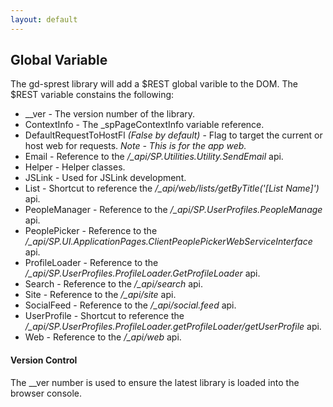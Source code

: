 ```yaml
---
layout: default
---
```

## Global Variable
The gd-sprest library will add a $REST global varible to the DOM. The $REST variable constains the following:

- __ver - The version number of the library.
- ContextInfo - The _spPageContextInfo variable reference.
- DefaultRequestToHostFl _(False by default)_ - Flag to target the current or host web for requests.
_Note - This is for the app web._
- Email - Reference to the _/\_api/SP.Utilities.Utility.SendEmail_ api.
- Helper - Helper classes.
- JSLink - Used for JSLink development.
- List - Shortcut to reference the _/\_api/web/lists/getByTitle('[List Name]')_ api.
- PeopleManager - Reference to the _/\_api/SP.UserProfiles.PeopleManage_ api.
- PeoplePicker - Reference to the _/\_api/SP.UI.ApplicationPages.ClientPeoplePickerWebServiceInterface_ api.
- ProfileLoader - Reference to the _/\_api/SP.UserProfiles.ProfileLoader.GetProfileLoader_ api.
- Search - Reference to the _/\_api/search_ api.
- Site - Reference to the _/\_api/site_ api.
- SocialFeed - Reference to the _/\_api/social.feed_ api.
- UserProfile - Shortcut to reference the _/\_api/SP.UserProfiles.ProfileLoader.getProfileLoader/getUserProfile_ api.
- Web - Reference to the _/\_api/web_ api.

#### Version Control
The __ver number is used to ensure the latest library is loaded into the browser console.
